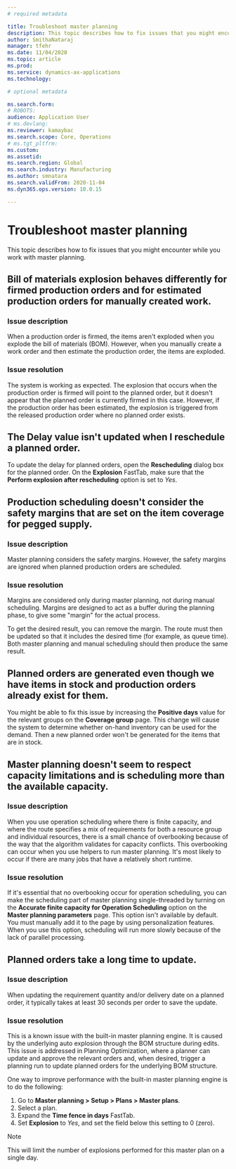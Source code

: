 ```yaml
---
# required metadata

title: Troubleshoot master planning
description: This topic describes how to fix issues that you might encounter while you work with master planning.
author: SmithaNataraj
manager: tfehr
ms.date: 11/04/2020
ms.topic: article
ms.prod: 
ms.service: dynamics-ax-applications
ms.technology: 

# optional metadata

ms.search.form: 
# ROBOTS: 
audience: Application User
# ms.devlang: 
ms.reviewer: kamaybac
ms.search.scope: Core, Operations
# ms.tgt_pltfrm: 
ms.custom: 
ms.assetid: 
ms.search.region: Global
ms.search.industry: Manufacturing
ms.author: smnatara
ms.search.validFrom: 2020-11-04
ms.dyn365.ops.version: 10.0.15

---
```

# Troubleshoot master planning

This topic describes how to fix issues that you might encounter while you work with master planning.

## Bill of materials explosion behaves differently for firmed production orders and for estimated production orders for manually created work.

### Issue description

When a production order is firmed, the items aren't exploded when you explode the bill of materials (BOM). However, when you manually create a work order and then estimate the production order, the items are exploded.

### Issue resolution

The system is working as expected. The explosion that occurs when the production order is firmed will point to the planned order, but it doesn't appear that the planned order is currently firmed in this case. However, if the production order has been estimated, the explosion is triggered from the released production order where no planned order exists.

## The Delay value isn't updated when I reschedule a planned order.

To update the delay for planned orders, open the **Rescheduling** dialog box for the planned order. On the **Explosion** FastTab, make sure that the **Perform explosion after rescheduling** option is set to *Yes*.

## Production scheduling doesn't consider the safety margins that are set on the item coverage for pegged supply.

### Issue description

Master planning considers the safety margins. However, the safety margins are ignored when planned production orders are scheduled.

### Issue resolution

Margins are considered only during master planning, not during manual scheduling. Margins are designed to act as a buffer during the planning phase, to give some "margin" for the actual process.

To get the desired result, you can remove the margin. The route must then be updated so that it includes the desired time (for example, as queue time). Both master planning and manual scheduling should then produce the same result.

## Planned orders are generated even though we have items in stock and production orders already exist for them.

You might be able to fix this issue by increasing the **Positive days** value for the relevant groups on the **Coverage group** page. This change will cause the system to determine whether on-hand inventory can be used for the demand. Then a new planned order won't be generated for the items that are in stock.

## Master planning doesn't seem to respect capacity limitations and is scheduling more than the available capacity.

### Issue description

When you use operation scheduling where there is finite capacity, and where the route specifies a mix of requirements for both a resource group and individual resources, there is a small chance of overbooking because of the way that the algorithm validates for capacity conflicts. This overbooking can occur when you use helpers to run master planning. It's most likely to occur if there are many jobs that have a relatively short runtime.

### Issue resolution

If it's essential that no overbooking occur for operation scheduling, you can make the scheduling part of master planning single-threaded by turning on the **Accurate finite capacity for Operation Scheduling** option on the **Master planning parameters** page. This option isn't available by default. You must manually add it to the page by using personalization features. When you use this option, scheduling will run more slowly because of the lack of parallel processing.

## Planned orders take a long time to update.

### Issue description

When updating the requirement quantity and/or delivery date on a planned order, it typically takes at least 30 seconds per order to save the update.

### Issue resolution

This is a known issue with the built-in master planning engine. It is caused by the underlying auto explosion through the BOM structure during edits. This issue is addressed in Planning Optimization, where a planner can update and approve the relevant orders and, when desired, trigger a planning run to update planned orders for the underlying BOM structure.

One way to improve performance with the built-in master planning engine is to do the following:

1. Go to **Master planning \> Setup \> Plans \> Master plans**.
1. Select a plan.
1. Expand the **Time fence in days** FastTab.
1. Set **Explosion** to *Yes*, and set the field below this setting to 0 (zero).

> [!NOTE]
> This will limit the number of explosions performed for this master plan on a single day.
